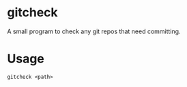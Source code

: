 # gitcheck

A small program to check any git repos that need committing.

# Usage
```
gitcheck <path>
```
